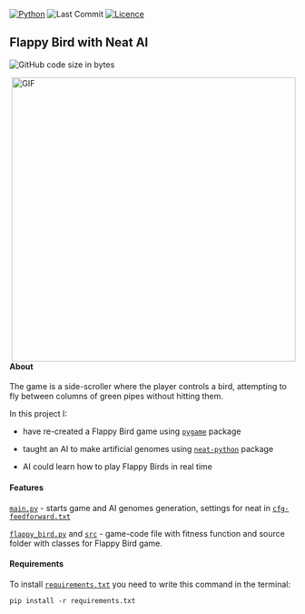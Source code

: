 [![Python](https://img.shields.io/badge/python-3670A0?style=for-the-badge&logo=python&logoColor=ffdd54)](https://www.python.org/)
![Last Commit](https://img.shields.io/github/last-commit/CoolmixZero/yclients-api-python?style=for-the-badge)
[![Licence](https://img.shields.io/github/license/Ileriayo/markdown-badges?style=for-the-badge)](./LICENSE)

## Flappy Bird with Neat AI

![GitHub code size in bytes](https://img.shields.io/github/languages/code-size/CoolmixZero/flappy-bird-ai)

<img align="right" src="images/Flappy Bird AI.gif" height="500" alt="GIF"/>

#### About
The game is a side-scroller where the player controls a bird, attempting to fly between columns of green pipes without hitting them.

In this project I:
- have re-created a Flappy Bird game using [`pygame`](https://pypi.org/project/pygame/) package 

- taught an AI to make artificial genomes using [`neat-python`](https://neat-python.readthedocs.io/en/latest/) package

- AI could learn how to play Flappy Birds in real time

#### Features
[`main.py`](https://github.com/CoolmixZero/flappy-bird-ai/main.py) - starts game and AI genomes generation, settings for neat in [`cfg-feedforward.txt`](https://github.com/CoolmixZero/flappy-bird-ai/cfg-feedforward.txt) 

[`flappy_bird.py`](https://github.com/CoolmixZero/flappy-bird-ai/flappy_bird.py) and [`src`](https://github.com/CoolmixZero/flappy-bird-ai/src) - game-code file with fitness function and source folder with classes for Flappy Bird game.

#### Requirements
To install [`requirements.txt`](https://github.com/CoolmixZero/flappy-bird-ai/requirements.txt) you need to write this command in the terminal:
```shell
pip install -r requirements.txt
```


